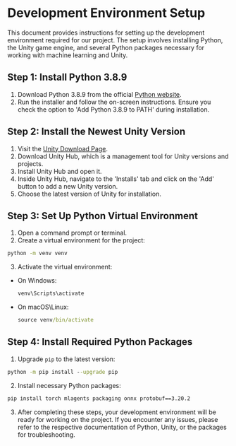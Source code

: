 # Development Environment Setup

This document provides instructions for setting up the development environment required for our project. The setup involves installing Python, the Unity game engine, and several Python packages necessary for working with machine learning and Unity.

## Step 1: Install Python 3.8.9

1. Download Python 3.8.9 from the official [Python website](https://www.python.org/downloads/release/python-389/).
2. Run the installer and follow the on-screen instructions. Ensure you check the option to 'Add Python 3.8.9 to PATH' during installation.

## Step 2: Install the Newest Unity Version

1. Visit the [Unity Download Page](https://unity.com/download).
2. Download Unity Hub, which is a management tool for Unity versions and projects.
3. Install Unity Hub and open it.
4. Inside Unity Hub, navigate to the 'Installs' tab and click on the 'Add' button to add a new Unity version.
5. Choose the latest version of Unity for installation.

## Step 3: Set Up Python Virtual Environment

1. Open a command prompt or terminal.
2. Create a virtual environment for the project:
```cmd
python -m venv venv
```
3. Activate the virtual environment:
- On Windows:
  ```cmd
  venv\Scripts\activate
  ```
- On macOS\Linux:
  ```cmd
  source venv/bin/activate
  ```

## Step 4: Install Required Python Packages

1. Upgrade `pip` to the latest version:
```cmd
python -m pip install --upgrade pip
```
2. Install necessary Python packages:
```cmd
pip install torch mlagents packaging onnx protobuf==3.20.2
```
3. After completing these steps, your development environment will be ready for working on the project. If you encounter any issues, please refer to the respective documentation of Python, Unity, or the packages for troubleshooting.
